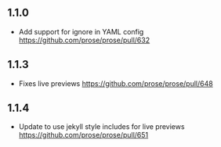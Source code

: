 ## 1.1.0
- Add support for ignore in YAML config https://github.com/prose/prose/pull/632

## 1.1.3
- Fixes live previews https://github.com/prose/prose/pull/648

## 1.1.4
- Update to use jekyll style includes for live previews
https://github.com/prose/prose/pull/651
